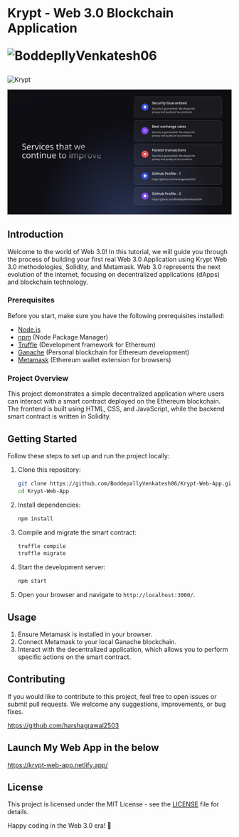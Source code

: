 # Krypt - Web 3.0 Blockchain Application <p align="left"> <img src="https://komarev.com/ghpvc/?username=BoddepallyVenkatesh06&label=Project%20views&color=0e75b6&style=flat" alt="BoddepllyVenkatesh06" /> </p>

![Krypt](https://i.ibb.co/DVF4tNW/image.png)

![Services](client/images/Screenshot.png)
## Introduction

Welcome to the world of Web 3.0! In this tutorial, we will guide you through the process of building your first real Web 3.0 Application using Krypt Web 3.0 methodologies, Solidity, and Metamask. Web 3.0 represents the next evolution of the internet, focusing on decentralized applications (dApps) and blockchain technology.

### Prerequisites

Before you start, make sure you have the following prerequisites installed:

- [Node.js](https://nodejs.org/)
- [npm](https://www.npmjs.com/) (Node Package Manager)
- [Truffle](https://www.trufflesuite.com/truffle) (Development framework for Ethereum)
- [Ganache](https://www.trufflesuite.com/ganache) (Personal blockchain for Ethereum development)
- [Metamask](https://metamask.io/) (Ethereum wallet extension for browsers)

### Project Overview

This project demonstrates a simple decentralized application where users can interact with a smart contract deployed on the Ethereum blockchain. The frontend is built using HTML, CSS, and JavaScript, while the backend smart contract is written in Solidity.

## Getting Started

Follow these steps to set up and run the project locally:

1. Clone this repository:

   ```bash
   git clone https://github.com/BoddepallyVenkatesh06/Krypt-Web-App.git
   cd Krypt-Web-App
   ```

2. Install dependencies:

   ```bash
   npm install
   ```

3. Compile and migrate the smart contract:

   ```bash
   truffle compile
   truffle migrate
   ```

4. Start the development server:

   ```bash
   npm start
   ```

5. Open your browser and navigate to `http://localhost:3000/`.

## Usage

1. Ensure Metamask is installed in your browser.
2. Connect Metamask to your local Ganache blockchain.
3. Interact with the decentralized application, which allows you to perform specific actions on the smart contract.

## Contributing

If you would like to contribute to this project, feel free to open issues or submit pull requests. We welcome any suggestions, improvements, or bug fixes.

https://github.com/harshagrawal2503

## Launch My Web App in the below

https://krypt-web-app.netlify.app/

## License

This project is licensed under the MIT License - see the [LICENSE](LICENSE) file for details.

Happy coding in the Web 3.0 era! 🚀
